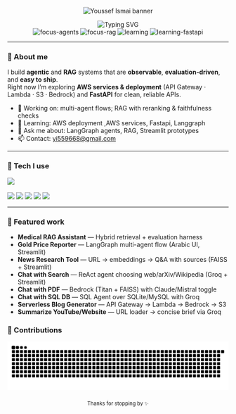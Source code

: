 <!-- Banner -->
<p align="center">
  <img src="https://capsule-render.vercel.app/api?type=waving&color=0:0ea5e9,100:22c55e&height=200&section=header&text=Youssef%20Ismail&fontSize=42&fontAlignY=35&animation=fadeIn" alt="Youssef Ismai banner" />
</p>

<!-- Hero -->
<div align="center">
  <!-- Typing headline (general + true to your work) -->
  <img src="https://readme-typing-svg.demolab.com?font=Inter&weight=700&size=26&duration=2600&pause=900&center=true&vCenter=true&width=860&lines=LangGraph+multi-agent+systems;RAG:+retrieval+%2B+reranking+%2B+evaluation;Building+practical+AI+apps;Learning+AWS+services+%26+deployment;Learning+FastAPI+%26+AI%20systems" alt="Typing SVG" />
  <br/>

  <!-- Focus / Learning badges -->
  <img alt="focus-agents" src="https://img.shields.io/badge/Focus-LangGraph%20Agents-2b6cb0?style=flat&labelColor=0f172a">
  <img alt="focus-rag" src="https://img.shields.io/badge/Focus-RAG%20Pipelines-0ea5e9?style=flat&labelColor=0f172a">
  <img alt="learning" src="https://img.shields.io/badge/Learning-AWS%20services%20%26%20deployment-22c55e?style=flat&labelColor=0f172a">
  <img alt="learning-fastapi" src="https://img.shields.io/badge/Learning-FastAPI%20%26%20API%20design-f59e0b?style=flat&labelColor=0f172a">
</div>

---

### 👋 About me
I build **agentic** and **RAG** systems that are **observable**, **evaluation-driven**, and **easy to ship**.  
Right now I’m exploring **AWS services & deployment** (API Gateway · Lambda · S3 · Bedrock) and **FastAPI** for clean, reliable APIs.

- 🔭 Working on: multi-agent flows; RAG with reranking & faithfulness checks  
- 🌱 Learning: AWS deployment ,AWS services, Fastapi, Langgraph 
- 💬 Ask me about: LangGraph agents, RAG, Streamlit prototypes  
- 📫 Contact: <yi559668@gmail.com>

---

### 🧰 Tech I use
<!-- Icons: list only what you really use -->
<p>
  <a href="https://skillicons.dev">
    <img src="https://skillicons.dev/icons?i=python,fastapi,flask,aws,docker,linux,git,github,sqlite,mysql,vscode&perline=12" />
  </a>
</p>

<!-- Framework / provider badges (keep only what matches your repos) -->
<p>
  <img src="https://img.shields.io/badge/LangGraph-18181b?logo=python&logoColor=white" />
  <img src="https://img.shields.io/badge/LangChain-18181b" />
  <img src="https://img.shields.io/badge/FAISS-18181b" />
  <img src="https://img.shields.io/badge/Groq-18181b" />
  <img src="https://img.shields.io/badge/AWS%20Bedrock-18181b?logo=amazonaws&logoColor=white" />
</p>

---

### 🚀 Featured work 
- **Medical RAG Assistant** — Hybrid retrieval + evaluation harness
- **Gold Price Reporter** — LangGraph multi-agent flow (Arabic UI, Streamlit)
- **News Research Tool** — URL → embeddings → Q&A with sources (FAISS + Streamlit)
- **Chat with Search** — ReAct agent choosing web/arXiv/Wikipedia (Groq + Streamlit)
- **Chat with PDF** — Bedrock (Titan + FAISS) with Claude/Mistral toggle
- **Chat with SQL DB** — SQL Agent over SQLite/MySQL with Groq
- **Serverless Blog Generator** — API Gateway → Lambda → Bedrock → S3
- **Summarize YouTube/Website** — URL loader → concise brief via Groq

<!-- > Profile → **Customize profile** → **Pinned repositories** → choose 4–6 that you want shown.
-->

<!--Optional: repo cards (uncomment + set exact repo slugs)
<div align="center">
  <a href="https://github.com/youssef2323/<repo_slug_1>"><img height="132" src="https://github-readme-stats.vercel.app/api/pin/?username=youssef2323&repo=<repo_slug_1>&theme=transparent&hide_border=true"></a>
  <a href="https://github.com/youssef2323/<repo_slug_2>"><img height="132" src="https://github-readme-stats.vercel.app/api/pin/?username=youssef2323&repo=<repo_slug_2>&theme=transparent&hide_border=true"></a>
</div>

--->


### 🐍 Contributions
<!-- Works after the workflow (below) runs once -->
<p align="center">
  <picture>
    <source media="(prefers-color-scheme: dark)" srcset="https://raw.githubusercontent.com/youssef2323/youssef2323/output/snake-dark.svg" />
    <source media="(prefers-color-scheme: light)" srcset="https://raw.githubusercontent.com/youssef2323/youssef2323/output/snake-light.svg" />
    <img alt="snake animation" src="https://raw.githubusercontent.com/youssef2323/youssef2323/output/snake-light.svg" />
  </picture>
</p>

<!-- Footer -->
<p align="center"><sub>Thanks for stopping by ✨</sub></p>
